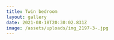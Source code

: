 ```yaml
---
title: Twin bedroom
layout: gallery
date: 2021-08-18T20:30:02.831Z
image: /assets/uploads/img_2197-3-.jpg
---
```

